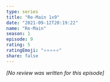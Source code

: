 ```yaml
---
type: series
title: "Re-Main 1x9"
date: "2021-09-12T20:19:22"
name: "Re-Main"
season: 1
episode: 9
rating: 5
ratingEmoji: "⭐️⭐️⭐️⭐️⭐️"
share: false
---
```


*[No review was written for this episode]*
